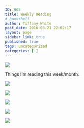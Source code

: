 ```yaml
---
ID: 965
title: Weekly Reading
# bookshelf
author: Tiffany White
post_date: 2016-03-21 22:02:17
layout: page
sidebar_link: true
published: true
tags: uncategorized
categories: [ ]
---
```


<img src="https://res.cloudinary.com/twhiteblog/image/upload/v1536815361/Header%20Images/B9C7987A-0077-447B-870F-1E680C896E94-3443-00000676C7FD1A29.jpg"/>


Things I'm reading this week/month.


<a href="https://www.amazon.com/Cracking-Coding-Interview-Programming-Questions/dp/0984782850/ref=sr_1_1?s=books&ie=UTF8&qid=1528082642&sr=1-1&keywords=cracking+the+coding+interview"><img src="https://res.cloudinary.com/twhiteblog/image/upload/v1528082690/cracking_the_coding_interview_tkvy1h.jpg"/></a>


<a href="https://www.amazon.com/You-Dont-Know-JS-Closures/dp/1449335586"><img src="https://res.cloudinary.com/twhiteblog/image/upload/c_scale,w_280/v1536470777/Bookshelf%20Images/cover.jpg"/>
</a>

<a href="https://www.amazon.com/Clean-Code-Handbook-Software-Craftsmanship/dp/0132350882/"><img src="https://res.cloudinary.com/twhiteblog/image/upload/c_scale,w_280/v1536470712/Bookshelf%20Images/Clean_Code.jpg"/>
</a>


<a href="https://www.amazon.com/Learning-JavaScript-Design-Patterns-Developers/dp/1449331815/ref=sr_1_4?s=books&ie=UTF8&qid=1528082625&sr=1-4&keywords=javascript+design+patterns"><img src="https://res.cloudinary.com/twhiteblog/image/upload/c_scale,w_280/v1528082690/jsdesignpatterns_ganmg2.jpg" /></a>


<a href="https://www.amazon.com/JavaScript-Patterns-Better-Applications-Coding/dp/0596806752/ref=sr_1_3?ie=UTF8&qid=1528082490&sr=8-3&keywords=javascript+patterns"><img src="https://res.cloudinary.com/twhiteblog/image/upload/c_scale,w_280/v1528082690/jspatterns_uf7dcl.jpg" /></a>
